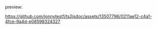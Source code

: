 preview:


https://github.com/jonnytest1/ts2jsdoc/assets/13507796/0211ae12-c4a1-4fce-9a4d-e08598324327



